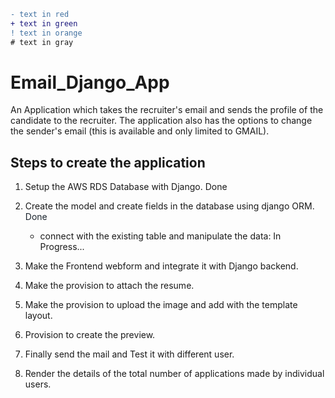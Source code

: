 ```diff
- text in red
+ text in green
! text in orange
# text in gray
```

# Email_Django_App
An Application which takes the recruiter's email and sends the profile of the candidate to the recruiter. The application also has the options to change the sender's email (this is available and only limited to GMAIL).

## Steps to create the application

1. Setup the AWS RDS Database with Django. Done

2. Create the model and create fields in the database using django ORM. <span style="color:#1B252E;font:Bembo"> Done </span>
    - connect with the existing table and manipulate the data: In Progress...

3. Make the Frontend webform and integrate it with Django backend.

4. Make the provision to attach the resume.

5. Make the provision to upload the image and add with the template layout.

6. Provision to create the preview.

7. Finally send the mail and Test it with different user.

8. Render the details of the total number of applications made by individual users.
